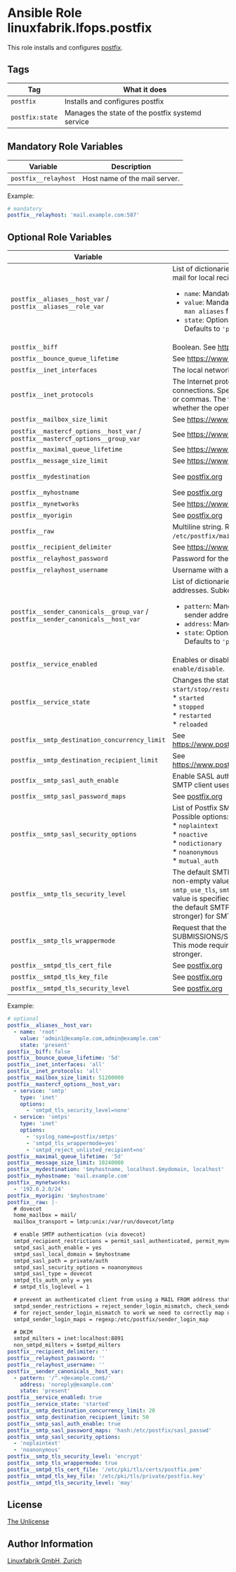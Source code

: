 # Ansible Role linuxfabrik.lfops.postfix

This role installs and configures [postfix](https://www.postfix.org/).


## Tags

| Tag             | What it does                                     |
| ---             | ------------                                     |
| `postfix`       | Installs and configures postfix                  |
| `postfix:state` | Manages the state of the postfix systemd service |


## Mandatory Role Variables

| Variable                      | Description                              |
| --------                      | -----------                              |
| `postfix__relayhost`          | Host name of the mail server.            |

Example:
```yaml
# mandatory
postfix__relayhost: 'mail.example.com:587'
```


## Optional Role Variables

| Variable | Description | Default Value |
| -------- | ----------- | ------------- |
| `postfix__aliases__host_var` / <br> `postfix__aliases__role_var` | List of dictionaries for `/etc/aliases`, a system-wide mechanism to redirect mail for local recipients. Subkeys: <ul><li>`name`: Mandatory, string. The local address (no domain part).</li><li>`value`: Mandatory, string. Generally the redirect address. Have a look at `man aliases` for advanced options.</li><li>`state`: Optional, string. State of the entry. Either `'present'` or `'absent'`. Defaults to `'present'`.</li></ul> | `[]` |
| `postfix__biff` | Boolean. See https://www.postfix.org/postconf.5.html#biff | `false` |
| `postfix__bounce_queue_lifetime` | See https://www.postfix.org/postconf.5.html#bounce_queue_lifetime | `'5d'` |
| `postfix__inet_interfaces` | The local network interface addresses that this mail system receives mail on. | `'127.0.0.1'` |
| `postfix__inet_protocols` | The Internet protocols Postfix will attempt to use when making or accepting connections. Specify one or more of `ipv4` or `ipv6`, separated by whitespace or commas. The form `all` is equivalent to `ipv4, ipv6` or `ipv4`, depending on whether the operating system implements IPv6. | `'all'` |
| `postfix__mailbox_size_limit` | See https://www.postfix.org/postconf.5.html#mailbox_size_limit | `51200000` |
| `postfix__mastercf_options__host_var` / <br> `postfix__mastercf_options__group_var` | See https://www.postfix.org/master.5.html | `[]` |
| `postfix__maximal_queue_lifetime` | See https://www.postfix.org/postconf.5.html#maximal_queue_lifetime | `'5d'` |
| `postfix__message_size_limit` | See https://www.postfix.org/postconf.5.html#message_size_limit | `10240000` |
| `postfix__mydestination` | See [postfix.org](https://www.postfix.org/postconf.5.html#mydestination) | '$myhostname, localhost.$mydomain, localhost' |
| `postfix__myhostname` | See [postfix.org](https://www.postfix.org/postconf.5.html#myhostname)  | unset |
| `postfix__mynetworks` | See https://www.postfix.org/postconf.5.html#mynetworks | `[]` |
| `postfix__myorigin` | See [postfix.org](https://www.postfix.org/postconf.5.html#myorigin)  | '$myhostname' |
| `postfix__raw` | Multiline string. Raw content which will be appended to the `/etc/postfix/main.cf`. | unset |
| `postfix__recipient_delimiter` | See https://www.postfix.org/postconf.5.html#recipient_delimiter | `''` |
| `postfix__relayhost_password` | Password for the specified user | `''` |
| `postfix__relayhost_username` | Username with access to the mail server. | `'{{ mailto_root__from }}'` |
| `postfix__sender_canonicals__group_var` / <br> `postfix__sender_canonicals__host_var` | List of dictionaries for `/etc/postfix/canonical`, used to rewrite the sender addresses. Subkeys: <ul><li>`pattern`: Mandatory, string. Regular expression to match the entire sender address.</li><li>`address`: Mandatory, string. The rewrite address.</li><li>`state`: Optional, string. State of the entry. Either `'present'` or `'absent'`. Defaults to `'present'`.</li></ul> | `[]` |
| `postfix__service_enabled` | Enables or disables the postfix service, analogous to `systemctl enable/disable`. | `true` |
| `postfix__service_state` | Changes the state of the postfix service, analogous to `systemctl start/stop/restart/reload`. Possible options:<br> * `started`<br> * `stopped`<br> * `restarted`<br> * `reloaded` | `'started'` |
| `postfix__smtp_destination_concurrency_limit` | See https://www.postfix.org/postconf.5.html#smtp_destination_concurrency_limit | `20` |
| `postfix__smtp_destination_recipient_limit` | See https://www.postfix.org/postconf.5.html#smtp_destination_recipient_limit | `50` |
| `postfix__smtp_sasl_auth_enable` | Enable SASL authentication in the Postfix SMTP client. By default, the Postfix SMTP client uses no authentication. | `true` |
| `postfix__smtp_sasl_password_maps` | See [postfix.org](https://www.postfix.org/postconf.5.html#smtp_sasl_password_maps)  | 'hash:/etc/postfix/sasl_passwd' |
| `postfix__smtp_sasl_security_options` | List of Postfix SMTP client SASL security options, separated by commas. Possible options:<br>* `noplaintext`<br>* `noactive`<br>* `nodictionary`<br>* `noanonymous`<br>* `mutual_auth` | `['noplaintext', 'noanonymous']` |
| `postfix__smtp_tls_security_level`| The default SMTP TLS security level for the Postfix SMTP client. When a non-empty value is specified, this overrides the obsolete parameters `smtp_use_tls`, `smtp_enforce_tls`, and `smtp_tls_enforce_peername`; when no value is specified for `smtp_tls_enforce_peername` or the obsolete parameters, the default SMTP TLS security level is `none`. Set this to `'encrypt'` (or stronger) for SMTPS wrappermode (TCP port 465). | `'may'` |
| `postfix__smtp_tls_wrappermode` | Request that the Postfix SMTP client connects using the SUBMISSIONS/SMTPS protocol instead of using the STARTTLS command. This mode requires `postfix__smtp_tls_security_level: 'encrypt'` or stronger. | `false` |
| `postfix__smtpd_tls_cert_file` | See [postfix.org](https://www.postfix.org/postconf.5.html#smtpd_tls_cert_file)  | '/etc/pki/tls/certs/postfix.pem' |
| `postfix__smtpd_tls_key_file` | See [postfix.org](https://www.postfix.org/postconf.5.html#smtpd_tls_key_file)  | '/etc/pki/tls/private/postfix.key' |
| `postfix__smtpd_tls_security_level` | See [postfix.org](https://www.postfix.org/postconf.5.html#smtpd_tls_security_level)  | 'may' |

Example:
```yaml
# optional
postfix__aliases__host_var:
  - name: 'root'
    value: 'admin1@example.com,admin@example.com'
    state: 'present'
postfix__biff: false
postfix__bounce_queue_lifetime: '5d'
postfix__inet_interfaces: 'all'
postfix__inet_protocols: 'all'
postfix__mailbox_size_limit: 51200000
postfix__mastercf_options__host_var:
  - service: 'smtp'
    type: 'inet'
    options:
      - 'smtpd_tls_security_level=none'
  - service: 'smtps'
    type: 'inet'
    options:
      - 'syslog_name=postfix/smtps'
      - 'smtpd_tls_wrappermode=yes'
      - 'smtpd_reject_unlisted_recipient=no'
postfix__maximal_queue_lifetime: '5d'
postfix__message_size_limit: 10240000
postfix__mydestination: '$myhostname, localhost.$mydomain, localhost'
postfix__myhostname: 'mail.example.com'
postfix__mynetworks:
  - '192.0.2.0/24'
postfix__myorigin: '$myhostname'
postfix__raw: |-
  # dovecot
  home_mailbox = mail/
  mailbox_transport = lmtp:unix:/var/run/dovecot/lmtp

  # enable SMTP authentication (via dovecot)
  smtpd_recipient_restrictions = permit_sasl_authenticated, permit_mynetworks, reject_unauth_destination
  smtpd_sasl_auth_enable = yes
  smtpd_sasl_local_domain = $myhostname
  smtpd_sasl_path = private/auth
  smtpd_sasl_security_options = noanonymous
  smtpd_sasl_type = dovecot
  smtpd_tls_auth_only = yes
  # smtpd_tls_loglevel = 1

  # prevent an authenticated client from using a MAIL FROM address that they do not explicitly own and use a blacklist
  smtpd_sender_restrictions = reject_sender_login_mismatch, check_sender_access hash:/etc/postfix/sender_access_blacklist
  # for reject_sender_login_mismatch to work we need to correctly map username@example.com to username
  smtpd_sender_login_maps = regexp:/etc/postfix/sender_login_map

  # DKIM
  smtpd_milters = inet:localhost:8891
  non_smtpd_milters = $smtpd_milters
postfix__recipient_delimiter: ''
postfix__relayhost_password: ''
postfix__relayhost_username: ''
postfix__sender_canonicals__host_var:
  - pattern: '/^.+@example.com$/'
    address: 'noreply@example.com'
    state: 'present'
postfix__service_enabled: true
postfix__service_state: 'started'
postfix__smtp_destination_concurrency_limit: 20
postfix__smtp_destination_recipient_limit: 50
postfix__smtp_sasl_auth_enable: true
postfix__smtp_sasl_password_maps: 'hash:/etc/postfix/sasl_passwd'
postfix__smtp_sasl_security_options:
  - 'noplaintext'
  - 'noanonymous'
postfix__smtp_tls_security_level: 'encrypt'
postfix__smtp_tls_wrappermode: true
postfix__smtpd_tls_cert_file: '/etc/pki/tls/certs/postfix.pem'
postfix__smtpd_tls_key_file: '/etc/pki/tls/private/postfix.key'
postfix__smtpd_tls_security_level: 'may'

```


## License

[The Unlicense](https://unlicense.org/)


## Author Information

[Linuxfabrik GmbH, Zurich](https://www.linuxfabrik.ch)
